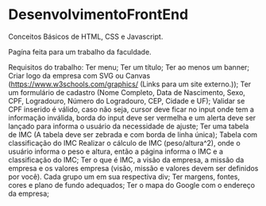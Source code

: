 # DesenvolvimentoFrontEnd
Conceitos Básicos de HTML, CSS e Javascript.

Pagína feita para um trabalho da faculdade.

Requisitos do trabalho:
Ter menu;
Ter um título;
Ter ao menos um banner;
Criar logo da empresa com SVG ou Canvas (https://www.w3schools.com/graphics/ (Links para um site externo.));
Ter um formulário de cadastro (Nome Completo, Data de Nascimento, Sexo, CPF, Logradouro, Número do Logradouro, CEP, Cidade e UF);
Validar se CPF inserido é válido, caso não seja, cursor deve ficar no input onde tem a informação inválida, borda do input deve ser vermelha e um alerta deve ser lançado para informa o usuário da necessidade de ajuste;
Ter uma tabela de IMC (A tabela deve ser zebrada e com borda de linha única);
Tabela com classificação do IMC
Realizar o cálculo de IMC (peso/altura^2), onde o usuário informa o peso e altura, então a página informa o IMC e a classificação do IMC;
Ter o que é IMC, a visão da empresa, a missão da empresa e os valores empresa (visão, missão e valores devem ser definidos por você). Cada grupo um em sua respectiva div;
Ter margens, fontes, cores e plano de fundo adequados;
Ter o mapa do Google com o endereço da empresa;
